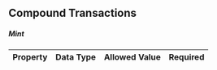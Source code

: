 ## Compound Transactions


##### Mint

Property | Data Type | Allowed Value | Required
------------ | ------------- | ------------- | -----